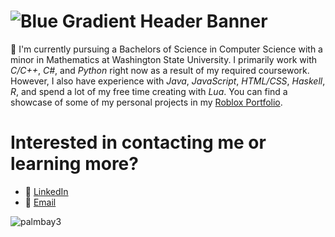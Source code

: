 # ![Blue Gradient Header Banner](https://github.com/Josh-Abbott/Josh-Abbott/assets/122472243/3fc21bf2-c93b-4efe-9664-ea8637d0f207)
👋 I'm currently pursuing a Bachelors of Science in Computer Science with a minor in Mathematics at Washington State University.
I primarily work with _C/C++_, _C#_, and _Python_ right now as a result of my required coursework. However, I also have experience with _Java_, _JavaScript_, _HTML/CSS_, _Haskell_, _R_, and spend a lot of my free time creating with _Lua_.
You can find a showcase of some of my personal projects in my [Roblox Portfolio](https://github.com/Josh-Abbott/Roblox-Portfolio).


# Interested in contacting me or learning more?
- 🔗 [LinkedIn](https://www.linkedin.com/in/josh-m-abbott/)
- 📧 [Email](mailto:abbott.m.josh@gmail.com)

![palmbay3](https://github.com/Josh-Abbott/Josh-Abbott/assets/122472243/238e8bb6-bad6-4196-a77f-4e1f6980b13c)
